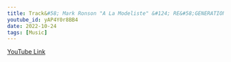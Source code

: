 ```yaml
---
title: Track&#58; Mark Ronson "A La Modeliste" &#124; RE&#58;GENERATION &#124; Hyundai
youtube_id: yAP4Y0r8BB4
date: 2022-10-24
tags: [Music]
---
```



[YouTube Link](https://www.youtube.com/watch?v=yAP4Y0r8BB4)
